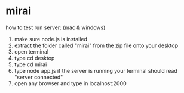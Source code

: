 # mirai
how to test run server: (mac & windows)
1. make sure node.js is installed
2. extract the folder called "mirai" from the zip file onto your desktop
3. open terminal
4. type cd desktop
5. type cd mirai
6. type node app.js
if the server is running your terminal should read "server connected"
7. open any browser and type in localhost:2000
